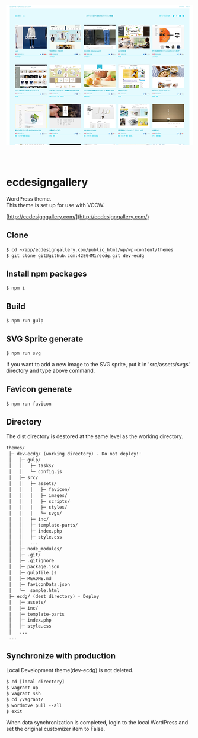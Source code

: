 <p style="text-align: center; max-width: 640px; margin: 0 auto 80px;">
  <a href="http://ecdesigngallery.com/" target="_blank">
    <img src="https://raw.githubusercontent.com/42EG4M1/ecdg/master/src/screenshot.png" alt="img">
  </a>
</p>

# ecdesigngallery

WordPress theme.  
This theme is set up for use with VCCW.  


[http://ecdesigngallery.com/](http://ecdesigngallery.com/)

## Clone

    $ cd ~/app/ecdesigngallery.com/public_html/wp/wp-content/themes
    $ git clone git@github.com:42EG4M1/ecdg.git dev-ecdg


## Install npm packages

    $ npm i


## Build

    $ npm run gulp


## SVG Sprite generate

    $ npm run svg

If you want to add a new image to the SVG sprite, put it in 'src/assets/svgs' directory and type above command.  


## Favicon generate

    $ npm run favicon


## Directory

The dist directory is destored at the same level as the working directory.  

    themes/
     ├─ dev-ecdg/ (working directory) - Do not deploy!!
     │   ├─ gulp/
     │   │   ├─ tasks/
     │   │   └─ config.js
     │   ├─ src/
     │   │   ├─ assets/
     │   │   │   ├─ favicon/
     │   │   │   ├─ images/
     │   │   │   ├─ scripts/
     │   │   │   ├─ styles/
     │   │   │   └─ svgs/
     │   │   ├─ inc/
     │   │   ├─ template-parts/
     │   │   ├─ index.php
     │   │   ├─ style.css
     │   │   ...
     │   ├─ node_modules/
     │   ├─ .git/
     │   ├─ .gitignore
     │   ├─ package.json
     │   ├─ gulpfile.js
     │   ├─ README.md
     │   ├─ faviconData.json
     │   └─ _sample.html
     ├─ ecdg/ (dest directory) - Deploy
     │   ├─ assets/
     │   ├─ inc/
     │   ├─ template-parts
     │   ├─ index.php
     │   ├─ style.css
     │   ...
     ...

## Synchronize with production
Local Development theme(dev-ecdg) is not deleted.

    $ cd [local directory]
    $ vagrant up
    $ vagrant ssh
    $ cd /vagrant/
    $ wordmove pull --all
    $ exit

When data synchronization is completed, login to the local WordPress and set the original customizer item to False.
